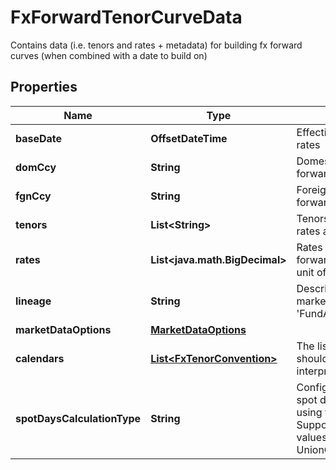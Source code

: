 

# FxForwardTenorCurveData

Contains data (i.e. tenors and rates + metadata) for building fx forward curves (when combined with a date to build on)

## Properties

Name | Type | Description | Notes
------------ | ------------- | ------------- | -------------
**baseDate** | **OffsetDateTime** | EffectiveAt date of the quoted rates | 
**domCcy** | **String** | Domestic currency of the fx forward | 
**fgnCcy** | **String** | Foreign currency of the fx forward | 
**tenors** | **List&lt;String&gt;** | Tenors for which the forward rates apply | 
**rates** | **List&lt;java.math.BigDecimal&gt;** | Rates provided for the fx forward (price in FgnCcy per unit of DomCcy) | 
**lineage** | **String** | Description of the complex market data&#39;s lineage e.g. &#39;FundAccountant_GreenQuality&#39;. |  [optional]
**marketDataOptions** | [**MarketDataOptions**](MarketDataOptions.md) |  |  [optional]
**calendars** | [**List&lt;FxTenorConvention&gt;**](FxTenorConvention.md) | The list of conventions that should be used when interpreting tenors as dates. |  [optional]
**spotDaysCalculationType** | **String** | Configures how to calculate the spot date from the build date using the Calendars provided.  Supported string (enumeration) values are: [ SingleCalendar, UnionCalendars ] |  [optional]




